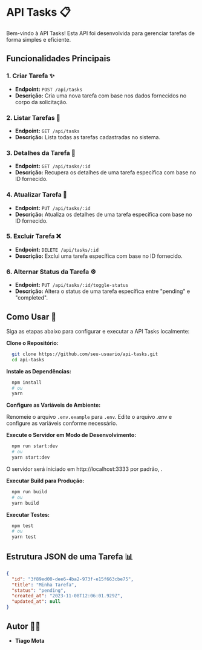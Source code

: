 # API Tasks 📋

Bem-vindo à API Tasks! Esta API foi desenvolvida para gerenciar tarefas de forma simples e eficiente.

## Funcionalidades Principais

### 1. Criar Tarefa ✨

- **Endpoint:** `POST /api/tasks`
- **Descrição:** Cria uma nova tarefa com base nos dados fornecidos no corpo da solicitação.

### 2. Listar Tarefas 📝

- **Endpoint:** `GET /api/tasks`
- **Descrição:** Lista todas as tarefas cadastradas no sistema.

### 3. Detalhes da Tarefa 📄

- **Endpoint:** `GET /api/tasks/:id`
- **Descrição:** Recupera os detalhes de uma tarefa específica com base no ID fornecido.

### 4. Atualizar Tarefa 🔄

- **Endpoint:** `PUT /api/tasks/:id`
- **Descrição:** Atualiza os detalhes de uma tarefa específica com base no ID fornecido.

### 5. Excluir Tarefa ❌

- **Endpoint:** `DELETE /api/tasks/:id`
- **Descrição:** Exclui uma tarefa específica com base no ID fornecido.

### 6. Alternar Status da Tarefa ⚙️

- **Endpoint:** `PUT /api/tasks/:id/toggle-status`
- **Descrição:** Altera o status de uma tarefa específica entre "pending" e "completed".

## Como Usar 🚀

Siga as etapas abaixo para configurar e executar a API Tasks localmente:

**Clone o Repositório:**

```bash
  git clone https://github.com/seu-usuario/api-tasks.git
  cd api-tasks
```
**Instale as Dependências:**

```bash
  npm install
  # ou
  yarn
```
**Configure as Variáveis de Ambiente:**

Renomeie o arquivo `.env.example` para `.env`.
Edite o arquivo .env e configure as variáveis conforme necessário.

**Execute o Servidor em Modo de Desenvolvimento:**

```bash
  npm run start:dev
  # ou
  yarn start:dev
```
O servidor será iniciado em http://localhost:3333 por padrão, .

**Executar Build para Produção:**

```bash
  npm run build
  # ou
  yarn build
```
**Executar Testes:**

```bash
  npm test
  # ou
  yarn test
```

## Estrutura JSON de uma Tarefa 📊

```json
{
  "id": "3f89ed00-dee6-4ba2-973f-e15f663cbe75",
  "title": "Minha Tarefa",
  "status": "pending",
  "created_at": "2023-11-08T12:06:01.929Z",
  "updated_at": null
}
```

## Autor 👨‍💻

- **Tiago Mota**
